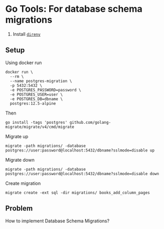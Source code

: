 # Go Tools: For database schema migrations

1. Install [`direnv`](https://github.com/direnv/direnv)

## Setup

Using docker run

```
docker run \
  --rm \
  --name postgres-migration \
  -p 5432:5432 \
  -e POSTGRES_PASSWORD=password \
  -e POSTGRES_USER=user \
  -e POSTGRES_DB=dbname \
  postgres:12.5-alpine
```
Then

```
go install -tags 'postgres' github.com/golang-migrate/migrate/v4/cmd/migrate
```

Migrate up

```
migrate -path migrations/ -database postgres://user:password@localhost:5432/dbname?sslmode=disable up
```

Migrate down

```
migrate -path migrations/ -database postgres://user:password@localhost:5432/dbname?sslmode=disable down
```

Create migration

```
migrate create -ext sql -dir migrations/ books_add_column_pages
```

## Problem

How to implement Database Schema Migrations?
